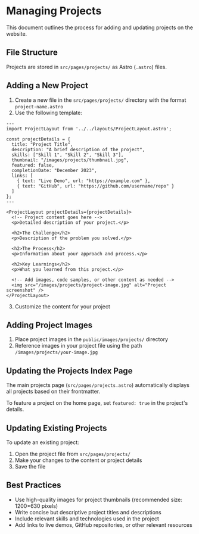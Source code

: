 # Managing Projects

This document outlines the process for adding and updating projects on the website.

## File Structure

Projects are stored in `src/pages/projects/` as Astro (`.astro`) files.

## Adding a New Project

1. Create a new file in the `src/pages/projects/` directory with the format `project-name.astro`
2. Use the following template:

```astro
---
import ProjectLayout from '../../layouts/ProjectLayout.astro';

const projectDetails = {
  title: "Project Title",
  description: "A brief description of the project",
  skills: ["Skill 1", "Skill 2", "Skill 3"],
  thumbnail: "/images/projects/thumbnail.jpg",
  featured: false,
  completionDate: "December 2023",
  links: [
    { text: "Live Demo", url: "https://example.com" },
    { text: "GitHub", url: "https://github.com/username/repo" }
  ]
};
---

<ProjectLayout projectDetails={projectDetails}>
  <!-- Project content goes here -->
  <p>Detailed description of your project.</p>
  
  <h2>The Challenge</h2>
  <p>Description of the problem you solved.</p>
  
  <h2>The Process</h2>
  <p>Information about your approach and process.</p>
  
  <h2>Key Learnings</h2>
  <p>What you learned from this project.</p>
  
  <!-- Add images, code samples, or other content as needed -->
  <img src="/images/projects/project-image.jpg" alt="Project screenshot" />
</ProjectLayout>
```

3. Customize the content for your project

## Adding Project Images

1. Place project images in the `public/images/projects/` directory
2. Reference images in your project file using the path `/images/projects/your-image.jpg`

## Updating the Projects Index Page

The main projects page (`src/pages/projects.astro`) automatically displays all projects based on their frontmatter.

To feature a project on the home page, set `featured: true` in the project's details.

## Updating Existing Projects

To update an existing project:

1. Open the project file from `src/pages/projects/`
2. Make your changes to the content or project details
3. Save the file

## Best Practices

- Use high-quality images for project thumbnails (recommended size: 1200×630 pixels)
- Write concise but descriptive project titles and descriptions
- Include relevant skills and technologies used in the project
- Add links to live demos, GitHub repositories, or other relevant resources 